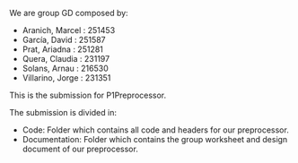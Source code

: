 We are group GD composed by:
  - Aranich, Marcel   : 251453
  - García, David     : 251587
  - Prat, Ariadna     : 251281
  - Quera, Claudia    : 231197
  - Solans, Arnau     : 216530
  - Villarino, Jorge  : 231351
    
This is the submission for P1Preprocessor.

The submission is divided in:
  - Code: Folder which contains all code and headers for our preprocessor.
  - Documentation: Folder which contains the group worksheet and design document of our preprocessor.
